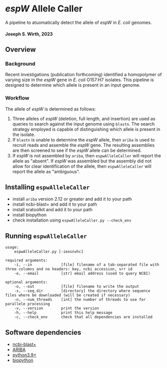 # _espW_ Allele Caller
A pipeline to atuomatically detect the allele of _espW_ in _E. coli_ genomes.

#### Joseph S. Wirth, 2023

## Overview
### Background
Recent investigations (publication forthcoming) identified a homopolymer of varying size in the _espW_ gene in _E. coli_ O157:H7 isolates. This pipeline is designed to determine which allele is present in an input genome.

### Workflow
The allele of _espW_ is determined as follows:

1. Three alleles of _espW_ (deletion, full length, and insertion) are used as queries to search against the input genome using `blastn`. The search strategy employed is capable of distinguishing which allele is present in the isolate.
2. If `blastn` is unable to determine the _espW_ allele, then `ariba` is used to recruit reads and assemble the _espW_ gene. The resulting assemblies are then screened to see if the _espW_ allele can be determined.
3. If _espW_ is not assembled by `ariba`, then `espwAlleleCaller` will report the allele as "absent". If _espW_ was assembled but the assembly did not allow for clear identification of the allele, then `espwAlleleCaller` will report the allele as "ambiguous".


## Installing `espwAlleleCaller`
* install `ariba` version 2.12 or greater and add it to your path
* install ncbi-blast+ and add it to your path
* install sratoolkit and add it to your path
* install biopython
* check installation using `espwAlleleCaller.py --check_env`

## Running `espwAlleleCaller`
```text
usage:
    espwAlleleCaller.py [-ieosnvhc]

required arguments:
    -i, --in             [file] filename of a tab-separated file with three columns and no headers: key, ncbi accession, srr id
    -e, --email          [str] email address (used to query NCBI)

optional arguments:
    -o, --out            [file] filename to write the output
    -s, --seq_dir        [directory] the directory where sequence files where be downloaded (will be created if necessary)
    -n, --num_threads    [int] the number of threads to use for parallele processing
    -v, --version        print the version
    -h, --help           print this help message
    -c, --check_env      check that all dependencies are installed
```

## Software dependencies
* [ncbi-blast+](https://blast.ncbi.nlm.nih.gov/doc/blast-help/downloadblastdata.html)
* [ARIBA](https://github.com/sanger-pathogens/ariba)
* [python3.9+](https://www.python.org/)
* [biopython](https://biopython.org/)
